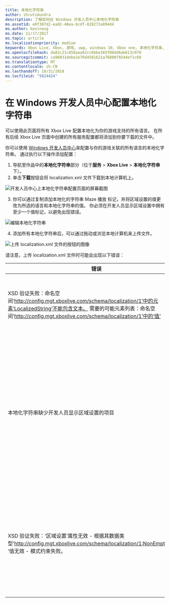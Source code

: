 ```yaml
---
title: 本地化字符串
author: shrutimundra
description: 了解如何在 Windows 开发人员中心本地化字符串
ms.assetid: e0f307d2-ea02-48ea-bcdf-828272a894d4
ms.author: kevinasg
ms.date: 11/17/2017
ms.topic: article
ms.localizationpriority: medium
keywords: Xbox Live, Xbox, 游戏, uwp, windows 10, Xbox one, 本地化字符串, Windows 开发人员中心
ms.openlocfilehash: da81c21c858aaa62cc6bbe385f08dd6ab613c979
ms.sourcegitcommit: ca96031debe1e76d4501621a7680079244ef1c60
ms.translationtype: MT
ms.contentlocale: zh-CN
ms.lasthandoff: 10/31/2018
ms.locfileid: "5824424"
---
```

# <a name="configuring-localized-strings-on-windows-dev-center"></a>在 Windows 开发人员中心配置本地化字符串

可以使用此页面将所有 Xbox Live 配置本地化为你的游戏支持的所有语言。 在所有后续 Xbox Live 页面中创建的所有服务配置都将添加到你要下载的文件中。

你可以使用 [Windows 开发人员中心](https://developer.microsoft.com/dashboard)来配置与你的游戏关联的所有语言的本地化字符串。 通过执行以下操作添加配置：

1. 导航至作品中的**本地化字符串**部分（位于**服务** > **Xbox Live** > **本地化字符串**下）。
2. 单击**下载**按钮会将 localization.xml 文件下载到本地计算机上。

![开发人员中心上本地化字符串配置页面的屏幕截图](../../images/dev-center/localized-strings/localized-strings-1.png)

3. 你可以通过复制添加本地化的字符串 <Value locale="en-US">Maze 播放</Value> 标记，并将区域设置的值更改为所选的语言和本地化字符串的值。 你必须在开发人员显示区域设置中拥有至少一个值标记，以避免出现错误。

![编辑本地化字符串](../../images/dev-center/localized-strings/localized-strings.gif)

4. 添加所有本地化字符串后，可以通过拖动或浏览本地计算机来上传文件。

![上传 localization.xml 文件的按钮的图像](../../images/dev-center/localized-strings/localized-strings-2.png)

请注意，上传 localization.xml 文件时可能会出现以下错误：

| 错误 | 原因 |
|---------------------------|-------------|
| XSD 验证失败：命名空间‘http://config.mgt.xboxlive.com/schema/localization/1’中的元素‘LocalizedString’不能包含文本。 需要的可能元素列表：命名空间‘http://config.mgt.xboxlive.com/schema/localization/1’中的‘值’ | XML 文档格式不正确时会发生此情况 |
| 本地化字符串缺少开发人员显示区域设置的项目 | 本地化字符串缺少其区域设置与开发人员显示区域设置不匹配的项目时，会发生这种情况 |
| XSD 验证失败：‘区域设置’属性无效 - 根据其数据类型‘http://config.mgt.xboxlive.com/schema/localization/1:NonEmptyString’‘ ’值无效 - 模式约束失败。 | 当本地化的字符串缺少中的区域设置值时，会发生此情况 <Value> tag|